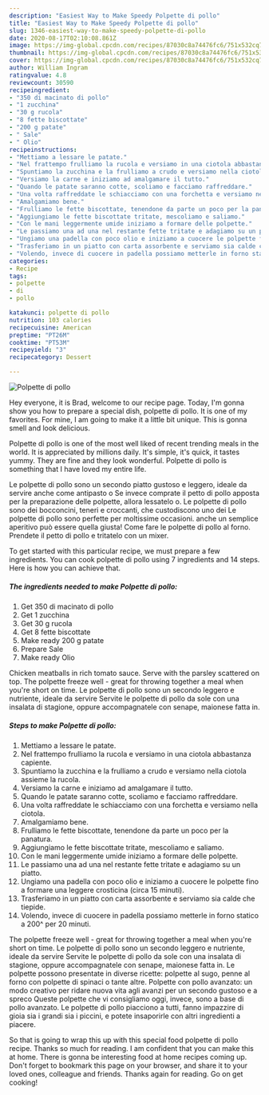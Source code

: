 ```yaml
---
description: "Easiest Way to Make Speedy Polpette di pollo"
title: "Easiest Way to Make Speedy Polpette di pollo"
slug: 1346-easiest-way-to-make-speedy-polpette-di-pollo
date: 2020-08-17T02:10:08.861Z
image: https://img-global.cpcdn.com/recipes/87030c8a74476fc6/751x532cq70/polpette-di-pollo-recipe-main-photo.jpg
thumbnail: https://img-global.cpcdn.com/recipes/87030c8a74476fc6/751x532cq70/polpette-di-pollo-recipe-main-photo.jpg
cover: https://img-global.cpcdn.com/recipes/87030c8a74476fc6/751x532cq70/polpette-di-pollo-recipe-main-photo.jpg
author: William Ingram
ratingvalue: 4.8
reviewcount: 30590
recipeingredient:
- "350 di macinato di pollo"
- "1 zucchina"
- "30 g rucola"
- "8 fette biscottate"
- "200 g patate"
- " Sale"
- " Olio"
recipeinstructions:
- "Mettiamo a lessare le patate."
- "Nel frattempo frulliamo la rucola e versiamo in una ciotola abbastanza capiente."
- "Spuntiamo la zucchina e la frulliamo a crudo e versiamo nella ciotola assieme la rucola."
- "Versiamo la carne e iniziamo ad amalgamare il tutto."
- "Quando le patate saranno cotte, scoliamo e facciamo raffreddare."
- "Una volta raffreddate le schiacciamo con una forchetta e versiamo nella ciotola."
- "Amalgamiamo bene."
- "Frulliamo le fette biscottate, tenendone da parte un poco per la panatura."
- "Aggiungiamo le fette biscottate tritate, mescoliamo e saliamo."
- "Con le mani leggermente umide iniziamo a formare delle polpette."
- "Le passiamo una ad una nel restante fette tritate e adagiamo su un piatto."
- "Ungiamo una padella con poco olio e iniziamo a cuocere le polpette fino a formare una leggere crosticina (circa 15 minuti)."
- "Trasferiamo in un piatto con carta assorbente e serviamo sia calde che tiepide."
- "Volendo, invece di cuocere in padella possiamo metterle in forno statico a 200^ per 20 minuti."
categories:
- Recipe
tags:
- polpette
- di
- pollo

katakunci: polpette di pollo 
nutrition: 103 calories
recipecuisine: American
preptime: "PT26M"
cooktime: "PT53M"
recipeyield: "3"
recipecategory: Dessert

---
```



![Polpette di pollo](https://img-global.cpcdn.com/recipes/87030c8a74476fc6/751x532cq70/polpette-di-pollo-recipe-main-photo.jpg)

Hey everyone, it is Brad, welcome to our recipe page. Today, I'm gonna show you how to prepare a special dish, polpette di pollo. It is one of my favorites. For mine, I am going to make it a little bit unique. This is gonna smell and look delicious.

Polpette di pollo is one of the most well liked of recent trending meals in the world. It is appreciated by millions daily. It's simple, it's quick, it tastes yummy. They are fine and they look wonderful. Polpette di pollo is something that I have loved my entire life.

Le polpette di pollo sono un secondo piatto gustoso e leggero, ideale da servire anche come antipasto o Se invece comprate il petto di pollo apposta per la preparazione delle polpette, allora lessatelo o. Le polpette di pollo sono dei bocconcini, teneri e croccanti, che custodiscono uno dei Le polpette di pollo sono perfette per moltissime occasioni. anche un semplice aperitivo può essere quella giusta! Come fare le polpette di pollo al forno. Prendete il petto di pollo e tritatelo con un mixer.


To get started with this particular recipe, we must prepare a few ingredients. You can cook polpette di pollo using 7 ingredients and 14 steps. Here is how you can achieve that.

<!--inarticleads1-->

##### The ingredients needed to make Polpette di pollo:

1. Get 350 di macinato di pollo
1. Get 1 zucchina
1. Get 30 g rucola
1. Get 8 fette biscottate
1. Make ready 200 g patate
1. Prepare  Sale
1. Make ready  Olio


Chicken meatballs in rich tomato sauce. Serve with the parsley scattered on top. The polpette freeze well - great for throwing together a meal when you&#39;re short on time. Le polpette di pollo sono un secondo leggero e nutriente, ideale da servire Servite le polpette di pollo da sole con una insalata di stagione, oppure accompagnatele con senape, maionese fatta in. 

<!--inarticleads2-->

##### Steps to make Polpette di pollo:

1. Mettiamo a lessare le patate.
1. Nel frattempo frulliamo la rucola e versiamo in una ciotola abbastanza capiente.
1. Spuntiamo la zucchina e la frulliamo a crudo e versiamo nella ciotola assieme la rucola.
1. Versiamo la carne e iniziamo ad amalgamare il tutto.
1. Quando le patate saranno cotte, scoliamo e facciamo raffreddare.
1. Una volta raffreddate le schiacciamo con una forchetta e versiamo nella ciotola.
1. Amalgamiamo bene.
1. Frulliamo le fette biscottate, tenendone da parte un poco per la panatura.
1. Aggiungiamo le fette biscottate tritate, mescoliamo e saliamo.
1. Con le mani leggermente umide iniziamo a formare delle polpette.
1. Le passiamo una ad una nel restante fette tritate e adagiamo su un piatto.
1. Ungiamo una padella con poco olio e iniziamo a cuocere le polpette fino a formare una leggere crosticina (circa 15 minuti).
1. Trasferiamo in un piatto con carta assorbente e serviamo sia calde che tiepide.
1. Volendo, invece di cuocere in padella possiamo metterle in forno statico a 200^ per 20 minuti.


The polpette freeze well - great for throwing together a meal when you&#39;re short on time. Le polpette di pollo sono un secondo leggero e nutriente, ideale da servire Servite le polpette di pollo da sole con una insalata di stagione, oppure accompagnatele con senape, maionese fatta in. Le polpette possono presentate in diverse ricette: polpette al sugo, penne al forno con polpette di spinaci o tante altre. Polpette con pollo avanzato: un modo creativo per ridare nuova vita agli avanzi per un secondo gustoso e a spreco Queste polpette che vi consigliamo oggi, invece, sono a base di pollo avanzato. Le polpette di pollo piacciono a tutti, fanno impazzire di gioia sia i grandi sia i piccini, e potete insaporirle con altri ingredienti a piacere. 

So that is going to wrap this up with this special food polpette di pollo recipe. Thanks so much for reading. I am confident that you can make this at home. There is gonna be interesting food at home recipes coming up. Don't forget to bookmark this page on your browser, and share it to your loved ones, colleague and friends. Thanks again for reading. Go on get cooking!
